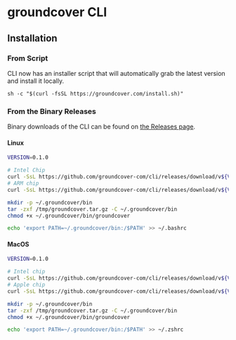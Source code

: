 # groundcover CLI

## Installation

### From Script

CLI now has an installer script that will automatically grab the latest version and install it locally.

`sh -c "$(curl -fsSL https://groundcover.com/install.sh)"`

### From the Binary Releases

Binary downloads of the CLI can be found on [the Releases page](https://github.com/groundcover-com/cli/releases/latest).

#### Linux

```bash
VERSION=0.1.0

# Intel Chip
curl -SsL https://github.com/groundcover-com/cli/releases/download/v${VERSION}/groundcover_${VERSION}_linux_amd64.tar.gz -o /tmp/groundcover.tar.gz
# ARM chip
curl -SsL https://github.com/groundcover-com/cli/releases/download/v${VERSION}/groundcover_${VERSION}_linux_arm64.tar.gz -o /tmp/groundcover.tar.gz

mkdir -p ~/.groundcover/bin
tar -zxf /tmp/groundcover.tar.gz -C ~/.groundcover/bin
chmod +x ~/.groundcover/bin/groundcover

echo 'export PATH=~/.groundcover/bin:/$PATH' >> ~/.bashrc
```

#### MacOS

```bash
VERSION=0.1.0

# Intel chip
curl -SsL https://github.com/groundcover-com/cli/releases/download/v${VERSION}/groundcover_${VERSION}_darwin_amd64.tar.gz -o /tmp/groundcover.tar.gz
# Apple chip
curl -SsL https://github.com/groundcover-com/cli/releases/download/v${VERSION}/groundcover_${VERSION}_darwin_arm64.tar.gz -o /tmp/groundcover.tar.gz

mkdir -p ~/.groundcover/bin
tar -zxf /tmp/groundcover.tar.gz -C ~/.groundcover/bin
chmod +x ~/.groundcover/bin/groundcover

echo 'export PATH=~/.groundcover/bin:/$PATH' >> ~/.zshrc
```
